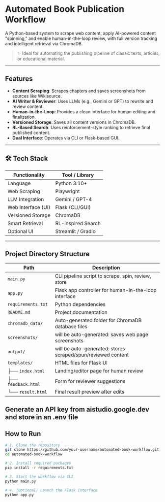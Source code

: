 # Automated Book Publication Workflow

A Python-based system to scrape web content, apply AI-powered content "spinning," and enable human-in-the-loop review, with full version tracking and intelligent retrieval via ChromaDB.

> ✨ Ideal for automating the publishing pipeline of classic texts, articles, or educational material.

---

## Features

- **Content Scraping**: Scrapes chapters and saves screenshots from sources like Wikisource.
- **AI Writer & Reviewer**: Uses LLMs (e.g., Gemini or GPT) to rewrite and review content.
- **Human-in-the-Loop**: Provides a clean interface for human editing and finalization.
- **Versioned Storage**: Saves all content versions in ChromaDB.
- **RL-Based Search**: Uses reinforcement-style ranking to retrieve final published content.
- **Dual Interface**: Operates via CLI or Flask-based GUI.

---

## 🛠 Tech Stack

| Functionality       | Tool / Library     |
|---------------------|--------------------|
| Language            | Python 3.10+       |
| Web Scraping        | Playwright         |
| LLM Integration     | Gemini / GPT-4     |
| Web Interface (UI)  | Flask (CLI/GUI)    |
| Versioned Storage   | ChromaDB           |
| Smart Retrieval     | RL-inspired Search |
| Optional UI         | Streamlit / Gradio |

---

## Project Directory Structure

| Path                        | Description                                             |
|-----------------------------|---------------------------------------------------------|
| `main.py`                   | CLI pipeline script to scrape, spin, review, store     |
| `app.py`                    | Flask app controller for human-in-the-loop interface   |
| `requirements.txt`          | Python dependencies                                    |
| `README.md`                 | Project documentation                                  |
| `chromadb_data/`            | Auto-generated folder for ChromaDB database files    |
| `screenshots/`              | will be auto-generated: saves web page screenshots          |
| `output/`                   | will be auto-generated: stores scraped/spun/reviewed content |
| `templates/`                | HTML files for Flask UI                                |
| ├── `index.html`            | Landing/editor page for human review                   |
| ├── `feedback.html`         | Form for reviewer suggestions                          |
| └── `result.html`           | Final result preview after edits                       |

**Generate an API key from aistudio.google.dev and store in an .env file**
---

##  How to Run

```bash
# 1. Clone the repository
git clone https://github.com/your-username/automated-book-workflow.git
cd automated-book-workflow

# 2. Install required packages
pip install -r requirements.txt

# 3. Start the workflow via CLI
python main.py

# 4. (Optional) Launch the Flask interface
python app.py
